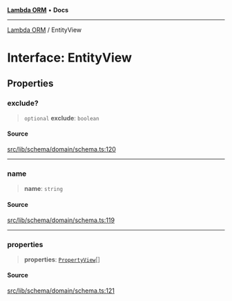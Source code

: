 [**Lambda ORM**](../README.md) • **Docs**

***

[Lambda ORM](../README.md) / EntityView

# Interface: EntityView

## Properties

### exclude?

> `optional` **exclude**: `boolean`

#### Source

[src/lib/schema/domain/schema.ts:120](https://github.com/lambda-orm/lambdaorm-base/blob/f5bdfd5d7ef4bf9d8223ee81080c8ed65a6bb693/src/lib/schema/domain/schema.ts#L120)

***

### name

> **name**: `string`

#### Source

[src/lib/schema/domain/schema.ts:119](https://github.com/lambda-orm/lambdaorm-base/blob/f5bdfd5d7ef4bf9d8223ee81080c8ed65a6bb693/src/lib/schema/domain/schema.ts#L119)

***

### properties

> **properties**: [`PropertyView`](PropertyView.md)[]

#### Source

[src/lib/schema/domain/schema.ts:121](https://github.com/lambda-orm/lambdaorm-base/blob/f5bdfd5d7ef4bf9d8223ee81080c8ed65a6bb693/src/lib/schema/domain/schema.ts#L121)
